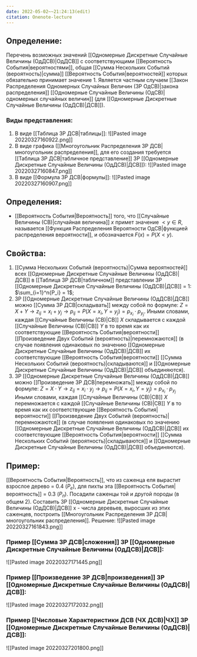```yaml
---
date: 2022-05-02~~21:24:13(edit)
citation: Onenote-lecture
---
```

## Определение:
Перечень возможных значений [[Одномерные Дискретные Случайные Величины (ОдДСВ)|ОдДСВ]] с соответствующими [[Вероятность События|вероятностями]], общая [[Сумма Нескольких Событий (вероятность)|сумма]] [[Вероятность События|вероятностей]] которых обязательно принимает значение $1$.
Является частным случаем [[Закон Распределения Одномерных Случайных Величин (ЗР ОдСВ)|закона распределения]] [[Одномерные Случайные Величины (ОдСВ)|одномерных случайных величин]] (для [[Одномерные Дискретные Случайные Величины (ОдДСВ)|ДСВ]]).

### Виды представления:
1) В виде [[Таблица ЗР ДСВ|таблицы]]:
![[Pasted image 20220327160922.png]]
2) В виде графика ([[Многоугольник Распределения ЗР ДСВ|многоугольник распределения]], для его создания требуется [[Таблица ЗР ДСВ|табличное представление]] ЗР [[Одномерные Дискретные Случайные Величины (ОдДСВ)|ДСВ]]):
![[Pasted image 20220327160847.png]]
3) В виде [[Формула ЗР ДСВ|формулы]]:
![[Pasted image 20220327160907.png]]

## Определения:
* [[Вероятность События|Вероятность]] того, что [[Случайные Величины (СВ)|случайная величина]] $x$ примет значение $< y \in R$, называется [[Функция Распределения Вероятности ОдСВ|функцией распределения вероятности]], и обозначается $F(x) = P(X < y)$.

## Свойства:
1) [[Сумма Нескольких Событий (вероятность)|Сумма вероятностей]] всех [[Одномерные Дискретные Случайные Величины (ОдДСВ)|ДСВ]] в [[Таблица ЗР ДСВ|табличном]] представлении ЗР [[Одномерные Дискретные Случайные Величины (ОдДСВ)|ДСВ]] = 1: $\sum_{i=1}^n{P_i} = 1$;
2) ЗР [[Одномерные Дискретные Случайные Величины (ОдДСВ)|ДСВ]] можно [[Сумма ЗР ДСВ|складывать]] между собой по формуле: $Z = X + Y \rightarrow z_{ij} = x_i + y_j \rightarrow p_{ij} = P(X = x_i, Y = y_j) = p_{x_i} \cdot p_{y_j}$. Иными словами, каждая [[Случайные Величины (СВ)|СВ]] $X$ складывается с каждой [[Случайные Величины (СВ)|СВ]] $Y$ в то время как их соответствующие [[Вероятность События|вероятности]] [[Произведение Двух Событий (вероятность)|перемножаются]] (в случае появления одинаковых по значению [[Одномерные Дискретные Случайные Величины (ОдДСВ)|ДСВ]] их соответствующие [[Вероятность События|вероятности]] [[Сумма Нескольких Событий (вероятность)|складываются]] и [[Одномерные Дискретные Случайные Величины (ОдДСВ)|ДСВ]] объединяются).
3) ЗР [[Одномерные Дискретные Случайные Величины (ОдДСВ)|ДСВ]] можно [[Произведение ЗР ДСВ|перемножать]] между собой по формуле: $Z = X \cdot Y \rightarrow z_{ij} = x_i \cdot y_j \rightarrow p_{ij} = P(X = x_i, Y = y_j) = p_{x_i} \cdot p_{y_j}$ Иными словами, каждая [[Случайные Величины (СВ)|СВ]] $X$ перемножается с каждой [[Случайные Величины (СВ)|СВ]] $Y$ в то время как их соответствующие [[Вероятность События|вероятности]] [[Произведение Двух Событий (вероятность)|перемножаются]] (в случае появления одинаковых по значению [[Одномерные Дискретные Случайные Величины (ОдДСВ)|ДСВ]] их соответствующие [[Вероятность События|вероятности]] [[Сумма Нескольких Событий (вероятность)|складываются]] и [[Одномерные Дискретные Случайные Величины (ОдДСВ)|ДСВ]] объединяются).

## Пример:
[[Вероятность События|Вероятность]], что из саженца еля вырастит взрослое дерево = 0.4 ($P_е$), для пихты эта [[Вероятность События|вероятность]] = 0.3 ($P_п$). Посадили саженцы той и другой породы (в общем 2).
Составить ЗР [[Одномерные Дискретные Случайные Величины (ОдДСВ)|ДСВ]] x - числа деревьев, выросших из этих саженцев, построить [[Многоугольник Распределения ЗР ДСВ|многоугольник распределения]].
Решение:
![[Pasted image 20220327161843.png]]

### Пример [[Сумма ЗР ДСВ|сложения]] ЗР [[Одномерные Дискретные Случайные Величины (ОдДСВ)|ДСВ]]:
![[Pasted image 20220327171445.png]]

### Пример [[Произведение ЗР ДСВ|произведения]] ЗР [[Одномерные Дискретные Случайные Величины (ОдДСВ)|ДСВ]]:
![[Pasted image 20220327172032.png]]

### Пример [[Числовые Характеристики ДСВ (ЧХ ДСВ)|ЧХ]] ЗР [[Одномерные Дискретные Случайные Величины (ОдДСВ)|ДСВ]]:
![[Pasted image 20220327201800.png]]